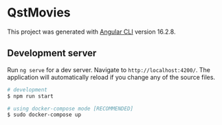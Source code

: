 # QstMovies

This project was generated with [Angular CLI](https://github.com/angular/angular-cli) version 16.2.8.

## Development server

Run `ng serve` for a dev server. Navigate to `http://localhost:4200/`. The application will automatically reload if you change any of the source files.

```bash
# development
$ npm run start

# using docker-compose mode [RECOMMENDED]
$ sudo docker-compose up
```

